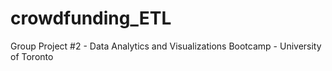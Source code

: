 # crowdfunding_ETL
Group Project #2 - Data Analytics and Visualizations Bootcamp - University of Toronto

